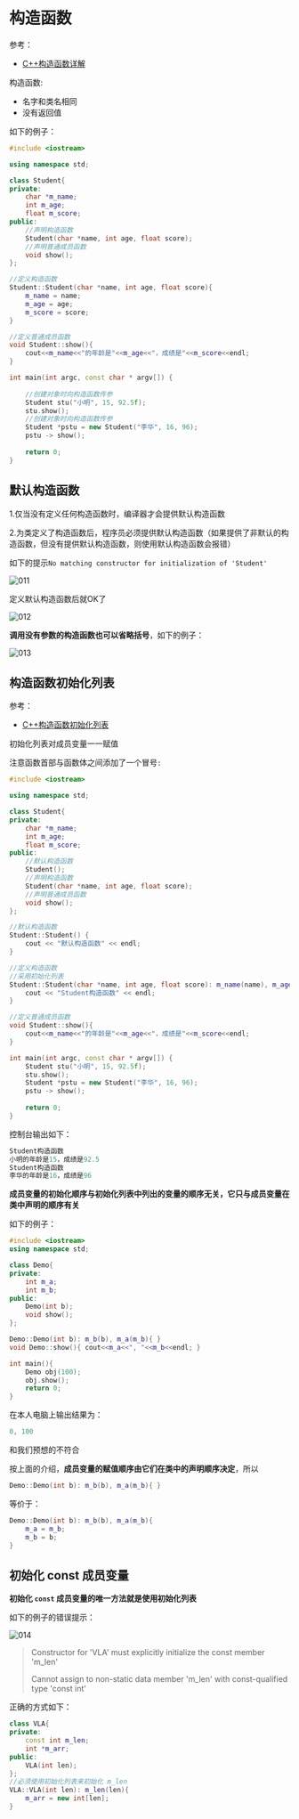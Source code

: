 # 构造函数

参考：

+ [C++构造函数详解](http://c.biancheng.net/view/2221.html)



构造函数:

+ 名字和类名相同
+ 没有返回值

如下的例子：

```c++
#include <iostream>

using namespace std;

class Student{
private:
    char *m_name;
    int m_age;
    float m_score;
public:
    //声明构造函数
    Student(char *name, int age, float score);
    //声明普通成员函数
    void show();
};

//定义构造函数
Student::Student(char *name, int age, float score){
    m_name = name;
    m_age = age;
    m_score = score;
}

//定义普通成员函数
void Student::show(){
    cout<<m_name<<"的年龄是"<<m_age<<"，成绩是"<<m_score<<endl;
}

int main(int argc, const char * argv[]) {
    
    //创建对象时向构造函数传参
    Student stu("小明", 15, 92.5f);
    stu.show();
    //创建对象时向构造函数传参
    Student *pstu = new Student("李华", 16, 96);
    pstu -> show();
    
    return 0;
}

```



## 默认构造函数

1.仅当没有定义任何构造函数时，编译器才会提供默认构造函数

2.为类定义了构造函数后，程序员必须提供默认构造函数（如果提供了非默认的构造函数，但没有提供默认构造函数，则使用默认构造函数会报错）

如下的提示`No matching constructor for initialization of 'Student'`

![011](https://github.com/winfredzen/iOS-Basic/blob/master/C%2B%2B/images/011.png)

定义默认构造函数后就OK了

![012](https://github.com/winfredzen/iOS-Basic/blob/master/C%2B%2B/images/012.png)



**调用没有参数的构造函数也可以省略括号**，如下的例子：

![013](https://github.com/winfredzen/iOS-Basic/blob/master/C%2B%2B/images/013.png)



## 构造函数初始化列表

参考：

+ [C++构造函数初始化列表](http://c.biancheng.net/view/2223.html)



初始化列表对成员变量一一赋值

注意函数首部与函数体之间添加了一个冒号`:`

```c++
#include <iostream>

using namespace std;

class Student{
private:
    char *m_name;
    int m_age;
    float m_score;
public:
    //默认构造函数
    Student();
    //声明构造函数
    Student(char *name, int age, float score);
    //声明普通成员函数
    void show();
};

//默认构造函数
Student::Student() {
    cout << "默认构造函数" << endl;
}

//定义构造函数
//采用初始化列表
Student::Student(char *name, int age, float score): m_name(name), m_age(age), m_score(score){
    cout << "Student构造函数" << endl;
}

//定义普通成员函数
void Student::show(){
    cout<<m_name<<"的年龄是"<<m_age<<"，成绩是"<<m_score<<endl;
}

int main(int argc, const char * argv[]) {
    Student stu("小明", 15, 92.5f);
    stu.show();
    Student *pstu = new Student("李华", 16, 96);
    pstu -> show();
    
    return 0;
}
```

控制台输出如下：

```c++
Student构造函数
小明的年龄是15，成绩是92.5
Student构造函数
李华的年龄是16，成绩是96
```



**成员变量的初始化顺序与初始化列表中列出的变量的顺序无关，它只与成员变量在类中声明的顺序有关**

如下的例子：

```c++
#include <iostream>
using namespace std;

class Demo{
private:
    int m_a;
    int m_b;
public:
    Demo(int b);
    void show();
};

Demo::Demo(int b): m_b(b), m_a(m_b){ }
void Demo::show(){ cout<<m_a<<", "<<m_b<<endl; }

int main(){
    Demo obj(100);
    obj.show();
    return 0;
}
```

在本人电脑上输出结果为：

```c++
0, 100
```

和我们预想的不符合

按上面的介绍，**成员变量的赋值顺序由它们在类中的声明顺序决定**，所以

```c++
Demo::Demo(int b): m_b(b), m_a(m_b){ }
```

等价于：

```c++
Demo::Demo(int b): m_b(b), m_a(m_b){
    m_a = m_b;
    m_b = b;
}
```



## 初始化 const 成员变量

**初始化 `const` 成员变量的唯一方法就是使用初始化列表**

如下的例子的错误提示：

![014](https://github.com/winfredzen/iOS-Basic/blob/master/C%2B%2B/images/014.png)

> Constructor for 'VLA' must explicitly initialize the const member 'm_len'
>
> Cannot assign to non-static data member 'm_len' with const-qualified type 'const int'



正确的方式如下：

```c++
class VLA{
private:
    const int m_len;
    int *m_arr;
public:
    VLA(int len);
};
//必须使用初始化列表来初始化 m_len
VLA::VLA(int len): m_len(len){
    m_arr = new int[len];
}
```



























